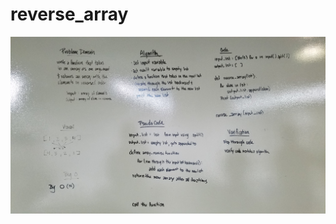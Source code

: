 # reverse_array
![reverse_array](https://github.com/EvyHaan/data-structures-and-algorithms/blob/master/code-challenges/python401/assets/reverse_array.jpg)